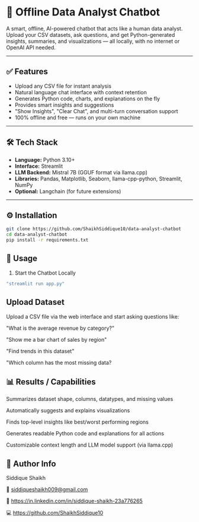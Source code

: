 # 🤖 Offline Data Analyst Chatbot

A smart, offline, AI-powered chatbot that acts like a human data analyst. Upload your CSV datasets, ask questions, and get Python-generated insights, summaries, and visualizations — all locally, with no internet or OpenAI API needed.

---

## ✅ Features

- Upload any CSV file for instant analysis
- Natural language chat interface with context retention
- Generates Python code, charts, and explanations on the fly
- Provides smart insights and suggestions
- "Show Insights", "Clear Chat", and multi-turn conversation support
- 100% offline and free — runs on your own machine

---

## 🛠 Tech Stack

- **Language:** Python 3.10+
- **Interface:** Streamlit
- **LLM Backend:** Mistral 7B (GGUF format via llama.cpp)
- **Libraries:** Pandas, Matplotlib, Seaborn, llama-cpp-python, Streamlit, NumPy
- **Optional:** Langchain (for future extensions)

---

## ⚙️ Installation

```bash
git clone https://github.com/ShaikhSiddique10/data-analyst-chatbot
cd data-analyst-chatbot
pip install -r requirements.txt
```

## 🚀 Usage
1. Start the Chatbot Locally
```bash
"streamlit run app.py"
```

##  Upload Dataset
Upload a CSV file via the web interface and start asking questions like:

"What is the average revenue by category?"

"Show me a bar chart of sales by region"

"Find trends in this dataset"

"Which column has the most missing data?


## 📊 Results / Capabilities
Summarizes dataset shape, columns, datatypes, and missing values

Automatically suggests and explains visualizations

Finds top-level insights like best/worst performing regions

Generates readable Python code and explanations for all actions

Customizable context length and LLM model support (via llama.cpp)

## 👤 Author Info
Siddique Shaikh 

📧 siddiqueshaikh009@gmail.com

🔗 https://in.linkedin.com/in/siddique-shaikh-23a776265

💻 https://github.com/ShaikhSiddique10

